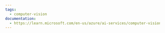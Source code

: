 ```yaml
---
tags:
  - computer-vision
documentation:
  - https://learn.microsoft.com/en-us/azure/ai-services/computer-vision/
---
```

